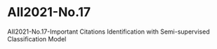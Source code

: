 # AII2021-No.17
AII2021-No.17-Important Citations Identification with Semi-supervised Classification Model
